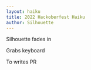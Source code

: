 ```yaml
---
layout: haiku
title: 2022 Hackoberfest Haiku
author: Silhouette
---
```

Silhouette fades in 

Grabs keyboard 

To writes PR